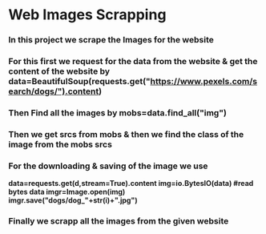 # Web Images Scrapping

### In this project we scrape the Images for the website

### For this first we request for the data from the website & get the content of the website by **data=BeautifulSoup(requests.get("https://www.pexels.com/search/dogs/").content)**

### Then Find all the images by **mobs=data.find_all("img")**

### Then we get **srcs** from **mobs** & then we find the class of the image from the **mobs srcs** 

### For the downloading & saving of the image we use 

**data=requests.get(d,stream=True).content 
        img=io.BytesIO(data)  #read bytes data 
        imgr=Image.open(img)  
        imgr.save("dogs/dog_"+str(i)+".jpg")**


### Finally we scrapp all the images from the given website